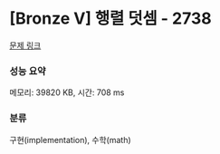 # [Bronze V] 행렬 덧셈 - 2738 

[문제 링크](https://www.acmicpc.net/problem/2738) 

### 성능 요약

메모리: 39820 KB, 시간: 708 ms

### 분류

구현(implementation), 수학(math)

